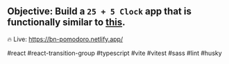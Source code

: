 ## Objective: Build a `25 + 5 Clock` app that is functionally similar to [this](https://codepen.io/freeCodeCamp/full/XpKrrW).

🔥 Live: https://bn-pomodoro.netlify.app/

#react #react-transition-group #typescript #vite #vitest #sass #lint #husky
